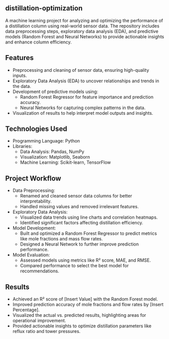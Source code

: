 ## distillation-optimization
A machine learning project for analyzing and optimizing the performance of a distillation column using real-world sensor data. The repository includes data preprocessing steps, exploratory data analysis (EDA), and predictive models (Random Forest and Neural Networks) to provide actionable insights and enhance column efficiency.
## Features
* Preprocessing and cleaning of sensor data, ensuring high-quality inputs.
* Exploratory Data Analysis (EDA) to uncover relationships and trends in the data.
* Development of predictive models using:
  * Random Forest Regressor for feature importance and prediction accuracy.
  * Neural Networks for capturing complex patterns in the data.
* Visualization of results to help interpret model outputs and insights.
## Technologies Used
* Programming Language: Python
* Libraries:
  * Data Analysis: Pandas, NumPy
  * Visualization: Matplotlib, Seaborn
  * Machine Learning: Scikit-learn, TensorFlow
## Project Workflow
* Data Preprocessing:
  * Renamed and cleaned sensor data columns for better interpretability.
  * Handled missing values and removed irrelevant features.
* Exploratory Data Analysis:
  * Visualized data trends using line charts and correlation heatmaps.
  * Identified significant factors affecting distillation efficiency.
* Model Development:
  * Built and optimized a Random Forest Regressor to predict metrics like mole fractions and mass flow rates.
  * Designed a Neural Network to further improve prediction performance.
* Model Evaluation:
  * Assessed models using metrics like R² score, MAE, and RMSE.
  * Compared performance to select the best model for recommendations.
## Results
* Achieved an R² score of [Insert Value] with the Random Forest model.
* Improved prediction accuracy of mole fractions and flow rates by [Insert Percentage].
* Visualized the actual vs. predicted results, highlighting areas for operational improvement.
* Provided actionable insights to optimize distillation parameters like reflux ratio and tower pressures.

